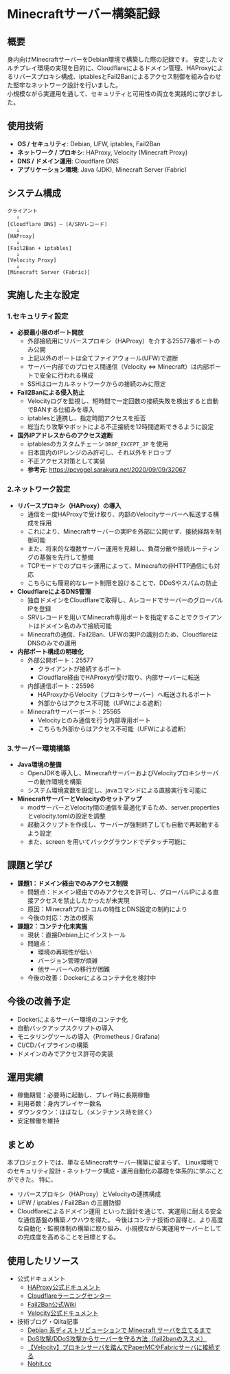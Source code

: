 # Minecraftサーバー構築記録


## 概要
身内向けMinecraftサーバーをDebian環境で構築した際の記録です。
安定したマルチプレイ環境の実現を目的に、Cloudflareによるドメイン管理、HAProxyによるリバースプロキシ構成、iptablesとFail2Banによるアクセス制御を組み合わせた堅牢なネットワーク設計を行いました。  
小規模ながら実運用を通して、セキュリティと可用性の両立を実践的に学びました。


## 使用技術
- **OS / セキュリティ**: Debian, UFW, iptables, Fail2Ban  
- **ネットワーク / プロキシ**: HAProxy, Velocity (Minecraft Proxy)  
- **DNS / ドメイン運用**: Cloudflare DNS  
- **アプリケーション環境**: Java (JDK), Minecraft Server (Fabric)  

## システム構成
```
クライアント
   ↓
[Cloudflare DNS] — (A/SRVレコード)
   ↓
[HAProxy]
   ↓
[Fail2Ban + iptables]
   ↓
[Velocity Proxy]
   ↓
[Minecraft Server (Fabric)]
```

## 実施した主な設定

### 1.セキュリティ設定
- **必要最小限のポート開放**
  - 外部接続用にリバースプロキシ（HAProxy）を介する25577番ポートのみ公開
  - 上記以外のポートは全てファイアウォール(UFW)で遮断
  - サーバー内部でのプロセス間通信（Velocity ⇔ Minecraft）は内部ポートで安全に行われる構成
  - SSHはローカルネットワークからの接続のみに限定
- **Fail2Banによる侵入防止**
  - Velocityログを監視し、短時間で一定回数の接続失敗を検出すると自動でBANする仕組みを導入
  - iptablesと連携し、指定時間アクセスを拒否
  - 総当たり攻撃やボットによる不正接続を12時間遮断できるように設定
- **国外IPアドレスからのアクセス遮断**
  - iptablesのカスタムチェーン `DROP_EXCEPT_JP` を使用
  - 日本国内のIPレンジのみ許可し、それ以外をドロップ
  - 不正アクセス対策として実装
  - **参考元**: https://pcvogel.sarakura.net/2020/09/09/32067

### 2.ネットワーク設定
- **リバースプロキシ（HAProxy）の導入**
  - 通信を一度HAProxyで受け取り、内部のVelocityサーバーへ転送する構成を採用
  - これにより、Minecraftサーバーの実IPを外部に公開せず、接続経路を制御可能
  - また、将来的な複数サーバー運用を見越し、負荷分散や接続ルーティングの基盤を先行して整備
  - TCPモードでのプロキシ運用によって、Minecraftの非HTTP通信にも対応
  - こちらにも簡易的なレート制限を設けることで、DDoSやスパムの防止
- **CloudflareによるDNS管理**
  - 独自ドメインをCloudflareで取得し、AレコードでサーバーのグローバルIPを登録
  - SRVレコードを用いてMinecraft専用ポートを指定することでクライアントはドメイン名のみで接続可能
  - Minecraftの通信、Fail2Ban、UFWの実IPの識別のため、CloudflareはDNSのみでの運用
- **内部ポート構成の明確化**
  - 外部公開ポート：25577
    - クライアントが接続するポート
    - Cloudflare経由でHAProxyが受け取り、内部サーバーに転送
  - 内部通信ポート：25596
    - HAProxyからVelocity（プロキシサーバー）へ転送されるポート
    - 外部からはアクセス不可能（UFWによる遮断）
  - Minecraftサーバーポート：25565
    - Velocityとのみ通信を行う内部専用ポート
    - こちらも外部からはアクセス不可能（UFWによる遮断）

### 3.サーバー環境構築
- **Java環境の整備**
  - OpenJDKを導入し、MinecraftサーバーおよびVelocityプロキシサーバーの動作環境を構築
  - システム環境変数を設定し、javaコマンドによる直接実行を可能に
- **MinecraftサーバーとVelocityのセットアップ**
  - modサーバーとVelocity間の通信を最適化するため、server.propertiesとvelocity.tomlの設定を調整
  - 起動スクリプトを作成し、サーバーが強制終了しても自動で再起動するよう設定
  - また、screen を用いてバックグラウンドでデタッチ可能に

## 課題と学び
- **課題1：ドメイン経由でのみアクセス制限**
  - 問題点：ドメイン経由でのみアクセスを許可し、グローバルIPによる直接アクセスを禁止したかったが未実現
  - 原因：Minecraftプロトコルの特性とDNS設定の制約により
  - 今後の対応：方法の模索
- **課題2：コンテナ化未実施**
  - 現状：直接Debian上にインストール
  - 問題点：
    - 環境の再現性が低い
    - バージョン管理が煩雑
    - 他サーバーへの移行が困難
  - 今後の改善：Dockerによるコンテナ化を検討中

## 今後の改善予定
- Dockerによるサーバー環境のコンテナ化
- 自動バックアップスクリプトの導入
- モニタリングツールの導入（Prometheus / Grafana)
- CI/CDパイプラインの構築
- ドメインのみでアクセス許可の実装

## 運用実績
- 稼働期間：必要時に起動し、プレイ時に長期稼働
- 利用者数：身内プレイヤー数名
- ダウンタウン：ほぼなし（メンテナンス時を除く）
- 安定稼働を維持

## まとめ
本プロジェクトでは、単なるMinecraftサーバー構築に留まらず、
Linux環境でのセキュリティ設計・ネットワーク構成・運用自動化の基礎を体系的に学ぶことができた。
特に、
- リバースプロキシ（HAProxy）とVelocityの連携構成
- UFW / iptables / Fail2Ban の三層防御
- Cloudflareによるドメイン運用
といった設計を通じて、実運用に耐える安全な通信基盤の構築ノウハウを得た。
今後はコンテナ技術の習得と、より高度な自動化・監視体制の構築に取り組み、小規模ながら実運用サーバーとしての完成度を高めることを目標とする。


## 使用したリソース
- 公式ドキュメント
  - [HAProxy公式ドキュメント](https://www.haproxy.com/documentation/)
  - [Cloudflareラーニングセンター](https://www.cloudflare.com/ja-jp/learning/)
  - [Fail2Ban公式Wiki](https://github.com/fail2ban/fail2ban/wiki)
  - [Velocity公式ドキュメント](https://docs.papermc.io/velocity/)
- 技術ブログ・Qiita記事
  - [Debian 系ディストリビューションで Minecraft サーバを立てるまで](https://zenn.dev/genbu/scraps/414e9277ca1b2e)
  - [DoS攻撃/DDoS攻撃からサーバーを守る方法（fail2banのススメ）](https://colo-ri.jp/develop/2016/02/fail2ban.html)
  - [【Velocity】プロキシサーバを踏んでPaperMCやFabricサーバに接続する](https://zenn.dev/kake26s/articles/811faf83271738)
  - [Nohit.cc](https://docs.nohit.cc/)
